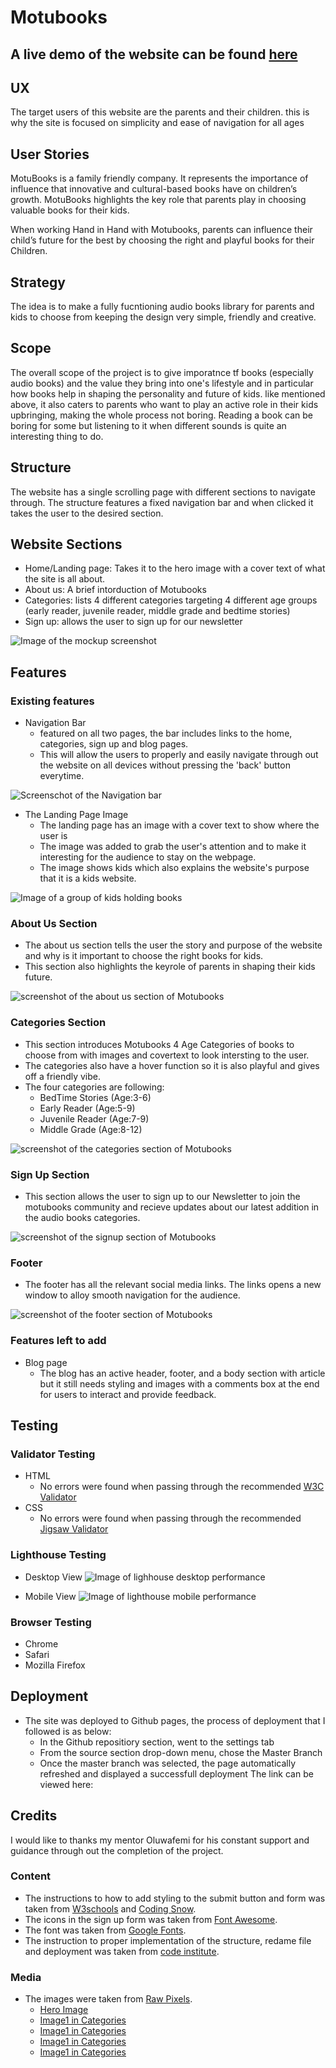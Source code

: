# Motubooks

## A live demo of the website can be found [here]()

## UX

The target users of this website are the parents and their children. this is why the site is focused on simplicity and ease of navigation for all ages

## User Stories

MotuBooks is a family friendly company. It represents the importance of influence that innovative and cultural-based books have on children’s growth. MotuBooks highlights the key role that parents play in choosing valuable books for their kids. 

When working Hand in Hand with Motubooks, parents can influence their child’s future for the best by choosing the right and playful books for their Children.

## Strategy 
The idea is to make a fully fucntioning audio books library for parents and kids to choose from keeping the design very simple, friendly and creative.

## Scope 

The overall scope of the project is to give imporatnce tf books (especially audio books) and the value they bring into one's lifestyle and in particular how books help in shaping the personality and future of kids. like mentioned above, it also caters to parents who want to play an active role in their kids upbringing, making the whole process not boring. Reading a book can be boring for some but listening to it when different sounds is quite an interesting thing to do.

## Structure

The website has a single scrolling page with different sections to navigate through. The structure features a fixed navigation bar and when clicked it takes the user to the desired section.

## Website Sections
- Home/Landing page: Takes it to the hero image with a cover text of what the site is all about.
- About us: A brief intorduction of Motubooks
- Categories: lists 4 different categories targeting 4 different age groups (early reader, juvenile reader, middle grade and bedtime stories)
- Sign up: allows the user to sign up for our newsletter 

![Image of the mockup screenshot](assets/images/Readme.Images/Screenshot%202023-07-31%20at%2009.36.48.png)

## Features
### Existing features
- Navigation Bar
  * featured on all two pages, the bar includes links to the home, categories, sign up and blog pages.
  * This will allow the users to properly and easily navigate through out the website on all devices without pressing the 'back' button everytime.

![Screenschot of the Navigation bar](assets/images/Readme.Images/Navbar.png)

- The Landing Page Image
  * The landing page has an image with a cover text to show where the user is 
  * The image was added to grab the user's attention and to make it interesting for the audience to stay on the webpage.
  * The image shows kids which also explains the website's purpose that it is a kids website.

![Image of a group of kids holding books](assets/images/Readme.Images/landing-image.png)

### About Us Section

  * The about us section tells the user the story and purpose of the website and why is it important to choose the right books for kids.
  * This section also highlights the keyrole of parents in shaping their kids future. 

![screenshot of the about us section of Motubooks](assets/images/Readme.Images/about-us.png)

### Categories Section

 * This section introduces Motubooks 4 Age Categories of books to choose from with images and covertext to look intersting to the user.
 * The categories also have a hover function so it is also playful and gives off a friendly vibe.
 * The four categories are following:
   * BedTime Stories (Age:3-6)
   * Early Reader (Age:5-9)
   * Juvenile Reader (Age:7-9)
   * Middle Grade (Age:8-12)
   
![screenshot of the categories section of Motubooks](assets/images/Readme.Images/categories.png)

### Sign Up Section

- This section allows the user to sign up to our Newsletter to join the motubooks community and recieve updates about our latest addition in the audio books categories.

![screenshot of the signup section of Motubooks](assets/images/Readme.Images/signup.png)

### Footer
- The footer has all the relevant social media links. The links opens a new window to alloy smooth navigation for the audience.

![screenshot of the footer section of Motubooks](assets/images/Readme.Images/footer.png)

### Features left to add
* Blog page
  * The blog has an active header, footer, and a body section with article but it still needs styling and images with a comments box at the end for users to interact and provide feedback.  

## Testing
### Validator Testing
- HTML 
  * No errors were found when passing through the recommended [W3C Validator](https://validator.w3.org/nu/?doc=https%3A%2F%2F8000-hinakhan94-motubooks-k5bbenl7l7l.ws-eu102.gitpod.io%2Findex.html)
- CSS
  * No errors were found when passing through the recommended [Jigsaw Validator](https://jigsaw.w3.org/css-validator/validator?uri=https%3A%2F%2Fvalidator.w3.org%2Fnu%2F%3Fdoc%3Dhttps%253A%252F%252F8000-hinakhan94-motubooks-k5bbenl7l7l.ws-eu102.gitpod.io%252Findex.html&profile=css3svg&usermedium=all&warning=1&vextwarning=&lang=en)

### Lighthouse Testing
- Desktop View
![Image of lighhouse desktop performance](assets/images/Readme.Images/lighthouse-desktop.png)

- Mobile View 
![Image of lighthouse mobile performance](assets/images/Readme.Images/lighhouse-mobile.png)

### Browser Testing
- Chrome
- Safari
- Mozilla Firefox

## Deployment
- The site was deployed to Github pages, the process of deployment that I followed is as below:
  * In the Github repositiory section, went to the settings tab
  * From the source section drop-down menu, chose the Master Branch
  * Once the master branch was selected, the page automatically refreshed and displayed a successfull deployment
The link can be viewed here: 

## Credits
I would like to thanks my mentor Oluwafemi for his constant support and guidance through out the completion of the project.

### Content
- The instructions to how to add styling to the submit button and form was taken from [W3schools](https://www.w3schools.com/howto/howto_css_form_icon.asp) and [Coding Snow](https://www.youtube.com/watch?v=Pcf4F5xa1xs).
- The icons in the sign up form was taken from [Font Awesome](https://fontawesome.com/icons/user?f=classic&s=regular).
- The font was taken from [Google Fonts](https://fonts.google.com/).
- The instruction to proper implementation of the structure, redame file and deployment was taken from [code institute](https://github.com/Code-Institute-Solutions/love-running-v3).

### Media
- The images were taken from [Raw Pixels](https://www.rawpixel.com/).
  * [Hero Image](https://www.rawpixel.com/image/6522392/large-group-children-collage-element-psd)
  * [Image1 in Categories](https://www.rawpixel.com/image/84271/premium-photo-image-book-kid-kids-read)
  * [Image1 in Categories](https://www.rawpixel.com/image/659395/free-image-rawpixel)
  * [Image1 in Categories](https://www.rawpixel.com/image/83553/premium-photo-image-activity-asian-book)
  * [Image1 in Categories](https://www.rawpixel.com/image/659583/free-image-rawpixel)



